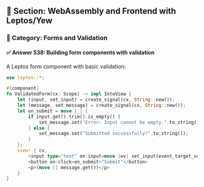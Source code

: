 ## 📘 Section: WebAssembly and Frontend with Leptos/Yew
### 🔹 Category: Forms and Validation
#### ✅ Answer 538: Building form components with validation

A Leptos form component with basic validation:

```rust
use leptos::*;

#[component]
fn ValidatedForm(cx: Scope) -> impl IntoView {
    let (input, set_input) = create_signal(cx, String::new());
    let (message, set_message) = create_signal(cx, String::new());
    let on_submit = move |_| {
        if input.get().trim().is_empty() {
            set_message.set("Error: Input cannot be empty.".to_string());
        } else {
            set_message.set("Submitted successfully!".to_string());
        }
    };
    view! { cx,
        <input type="text" on:input=move |ev| set_input(event_target_value(&ev)) />
        <button on:click=on_submit>"Submit"</button>
        <p>{move || message.get()}</p>
    }
}
```
